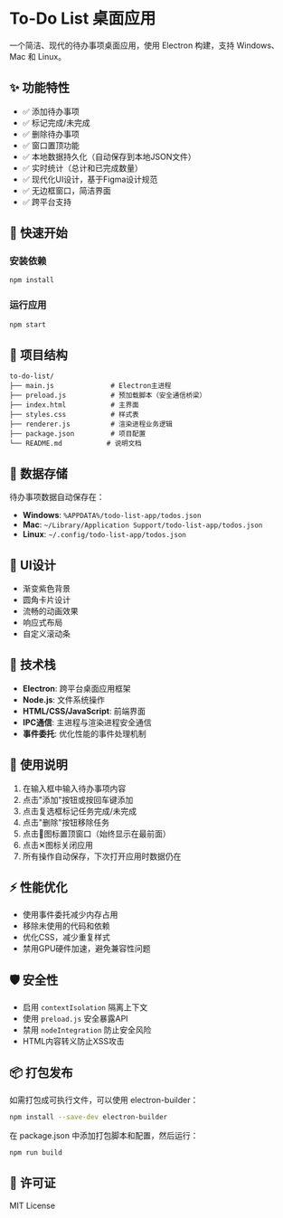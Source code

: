 # To-Do List 桌面应用

一个简洁、现代的待办事项桌面应用，使用 Electron 构建，支持 Windows、Mac 和 Linux。

## ✨ 功能特性

- ✅ 添加待办事项
- ✅ 标记完成/未完成
- ✅ 删除待办事项
- ✅ 窗口置顶功能
- ✅ 本地数据持久化（自动保存到本地JSON文件）
- ✅ 实时统计（总计和已完成数量）
- ✅ 现代化UI设计，基于Figma设计规范
- ✅ 无边框窗口，简洁界面
- ✅ 跨平台支持

## 🚀 快速开始

### 安装依赖

```bash
npm install
```

### 运行应用

```bash
npm start
```

## 📁 项目结构

```
to-do-list/
├── main.js              # Electron主进程
├── preload.js           # 预加载脚本（安全通信桥梁）
├── index.html           # 主界面
├── styles.css           # 样式表
├── renderer.js          # 渲染进程业务逻辑
├── package.json         # 项目配置
└── README.md           # 说明文档
```

## 💾 数据存储

待办事项数据自动保存在：
- **Windows**: `%APPDATA%/todo-list-app/todos.json`
- **Mac**: `~/Library/Application Support/todo-list-app/todos.json`
- **Linux**: `~/.config/todo-list-app/todos.json`

## 🎨 UI设计

- 渐变紫色背景
- 圆角卡片设计
- 流畅的动画效果
- 响应式布局
- 自定义滚动条

## 🔧 技术栈

- **Electron**: 跨平台桌面应用框架
- **Node.js**: 文件系统操作
- **HTML/CSS/JavaScript**: 前端界面
- **IPC通信**: 主进程与渲染进程安全通信
- **事件委托**: 优化性能的事件处理机制

## 📝 使用说明

1. 在输入框中输入待办事项内容
2. 点击"添加"按钮或按回车键添加
3. 点击复选框标记任务完成/未完成
4. 点击"删除"按钮移除任务
5. 点击📌图标置顶窗口（始终显示在最前面）
6. 点击✕图标关闭应用
7. 所有操作自动保存，下次打开应用时数据仍在

## ⚡ 性能优化

- 使用事件委托减少内存占用
- 移除未使用的代码和依赖
- 优化CSS，减少重复样式
- 禁用GPU硬件加速，避免兼容性问题

## 🛡️ 安全性

- 启用 `contextIsolation` 隔离上下文
- 使用 `preload.js` 安全暴露API
- 禁用 `nodeIntegration` 防止安全风险
- HTML内容转义防止XSS攻击

## 📦 打包发布

如需打包成可执行文件，可以使用 electron-builder：

```bash
npm install --save-dev electron-builder
```

在 package.json 中添加打包脚本和配置，然后运行：

```bash
npm run build
```

## 📄 许可证

MIT License

